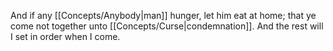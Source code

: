 And if any [[Concepts/Anybody\|man]] hunger, let him eat at home; that ye come not together unto [[Concepts/Curse\|condemnation]]. And the rest will I set in order when I come.
